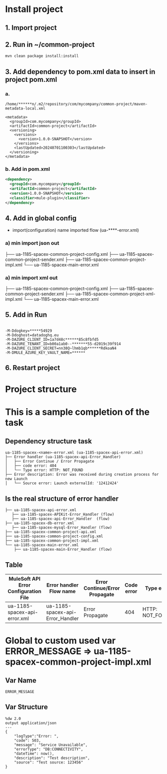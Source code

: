 # Install project
## 1. Import project

## 2. Run in ~/common-project
```bash
mvn clean package install:install
```

## 3. Add dependency to pom.xml data to insert in project pom.xml

### a.
```plaintext
/home/******n/.m2/repository/com/mycompany/common-project/maven-metadata-local.xml
```

```
<metadata>
  <groupId>com.mycompany</groupId>
  <artifactId>common-project</artifactId>
  <versioning>
    <versions>
      <version>1.0.0-SNAPSHOT</version>
    </versions>
    <lastUpdated>20240701100303</lastUpdated>
  </versioning>
</metadata>
```
### b. Add in pom.xml
```xml
<dependency>
  <groupId>com.mycompany</groupId>
  <artifactId>common-project</artifactId>
  <version>1.0.0-SNAPSHOT</version>
  <classifier>mule-plugin</classifier>
</dependency>
```
## 4. Add in global config 
- import(configuration) name imported flow (ua-****-error.xml)

###  a) min import json out
  ├── ua-1185-spacex-common-project-config.xml
  ├── ua-1185-spacex-common-project-sender.xml
  ├── ua-1185-spacex-common-project-impl.xml
  └── ua-1185-spacex-main-error.xml

###  a) min import xml out
  ├── ua-1185-spacex-common-project-config.xml
  ├── ua-1185-spacex-common-project-sender.xml
  ├── ua-1185-spacex-common-project-xml-impl.xml
  └── ua-1185-spacex-main-error.xml

## 5. Add in Run 
```In Mule RUN

-M-Ddogkey=*****54929 
-M-Ddoghost=datadoghq.eu
-M-DAZURE_CLIENT_ID=1a7d48c******85c8fbfd5
-M-DAZURE_TENANT_ID=b00a1ab0--*******55-d2019c39f914
-M-DAZURE_CLIENT_SECRET=nn38Q~lhmb1qb******RdkoaN4 
-M-DMULE_AZURE_KEY_VAULT_NAME=******

```
## 6. Restart project

# Project structure

# This is a sample completion of the task

## Dependency structure task
```structure
ua-1185-spacex-<name>-error.xml (ua-1185-spacex-api-error.xml)
├── Error handler (ua-1185-spacex-api-Error_Handler)
│   ├── Error Continue / Error Propagate
│   ├── code error: 404
│   └── Type error: HTTP: NOT_FOUND
├── Error description: Error was received during creation process for new Launch
│   └── Source error: Launch externalId: '12412424'
```
## Is the real structure of error handler
```structure
├── ua-1185-spacex-api-error.xml
   ├── ua-1185-spacex-APIKit-Error_Handler (flow)
   ├── ua-1185-spacex-api-Error_Handler  (flow)
├── ua-1185-spacex-db-error.xml
   ├── ua-1185-spacex-mysql-Error_Handler (flow)
├── ua-1185-spacex-common-project-api.xml
├── ua-1185-spacex-common-project-config.xml
├── ua-1185-spacex-common-project-impl.xml
└── ua-1185-spacex-main-error.xml
    ├── ua-1185-spacex-main-Error_Handler (flow)
```
## Table

| MuleSoft API Error Configuration File | Error handler Flow name          |Error Continue/Error Propagate|Code error|Type error      |description|source|
|---------------------------------------|----------------------------------|------------------------------|----------|----------------|----------|----------------|
| ua-1185-spacex-api-error.xml          | ua-1185-spacex-api-Error_Handler |        Error      Propagate  | 404      |HTTP: NOT_FOUND |

# Global to custom used var ERROR_MESSAGE =>  ua-1185-spacex-common-project-impl.xml
## Var Name
``` global var name 
ERROR_MESSAGE
```
## Var Structure
```var structure
%dw 2.0
output application/json
---
{
	"logType":"Error: ",
	"code": 503,
	"message": "Service Unavailable",
	"errorType": "DB:CONNECTIVITY",
	"dateTime": now(),
	"description": "Test description",
	"source": "Test source: 123456"
}
```
